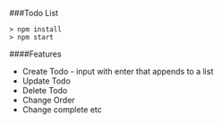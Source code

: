 ###Todo List

```
> npm install
> npm start
```

####Features

* Create Todo - input with enter that appends to a list
* Update Todo
* Delete Todo
* Change Order
* Change complete etc
